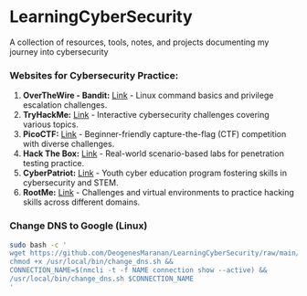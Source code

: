 # LearningCyberSecurity
A collection of resources, tools, notes, and projects documenting my journey into cybersecurity

### Websites for Cybersecurity Practice:

1. **OverTheWire - Bandit:** [Link](https://overthewire.org/wargames/bandit/) - Linux command basics and privilege escalation challenges.
2. **TryHackMe:** [Link](https://tryhackme.com/) - Interactive cybersecurity challenges covering various topics.
3. **PicoCTF:** [Link](https://picoctf.com/) - Beginner-friendly capture-the-flag (CTF) competition with diverse challenges.
4. **Hack The Box:** [Link](https://www.hackthebox.eu/) - Real-world scenario-based labs for penetration testing practice.
5. **CyberPatriot:** [Link](https://www.uscyberpatriot.org/) - Youth cyber education program fostering skills in cybersecurity and STEM.
6. **RootMe:** [Link](https://www.root-me.org/) - Challenges and virtual environments to practice hacking skills across different domains.

### Change DNS to Google (Linux)
```bash
sudo bash -c '
wget https://github.com/DeogenesMaranan/LearningCyberSecurity/raw/main/change_dns.sh -O /usr/local/bin/change_dns.sh &&
chmod +x /usr/local/bin/change_dns.sh &&
CONNECTION_NAME=$(nmcli -t -f NAME connection show --active) &&
/usr/local/bin/change_dns.sh $CONNECTION_NAME
'
```
